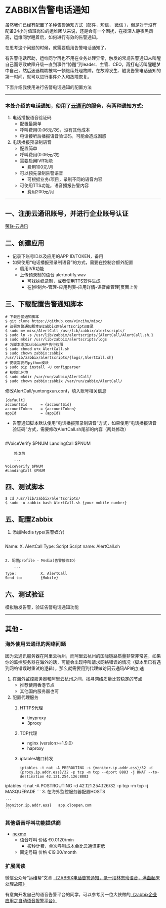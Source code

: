 # ZABBIX告警电话通知
虽然我们已经有配置了多种告警通知方式（邮件，短信， [微信](https://github.com/vincihu/misc/tree/master/AlertWeixin) ），但是对于没有配备24小时值班岗位的运维团队来说，还是会有一个困扰，在夜深人静夜黑风高，运维同学睡着后，如何进行有效的告警通知。

在思考这个问题的时候，就需要启用告警电话通知了。

有告警电话帮助，运维同学再也不用在业务处理异常，触发的常规告警通知未叫醒自己而导致故障升级一直到事件“惊醒”到leader、主管、CEO，再打电话叫醒睡梦中自己，然后迷迷糊糊被骂一顿继续处理故障。在故障发生、触发告警电话通知的第一时间，就可以进行事件介入和故障恢复。

下面介绍我使用进行告警电话通知的配置方法

---
### 本处介绍的电话通知，使用了[云通讯](http://www.yuntongxun.com/)的服务，有两种通知方式:

1. 电话播报语音验证码
	- 配置最简单
	- 呼叫费用(0.06元/次)，没有其他成本
	- 电话接听后播报语音验证码，可能会造成困惑
2. 电话播报预录制语音
	- 配置简单
	- 呼叫费用(0.06元/次)
    - 需要启用IVR功能
   		- 费用100元/月
	- 可以预先录制告警语音
		- 可根据业务/项目，录制不同的语音内容
	- 可使用TTS功能，语音播报告警内容
		- 费用200元/月



---

## 一、注册云通讯账号，并进行企业账号认证
[荣联·云通讯](http://www.yuntongxun.com/)

## 二、创建应用
- 记录下账号ID以及应用的APP ID/TOKEN，备用
- 如果使用“电话播报预录制语音”的方式，需要在控制台额外配置
	- 启用IVR功能
	- 上传预录制的语音 alertnotify.wav
		- 可找妹纸录制，或者使用TTS软件生成
		- 在[控制台-管理-应用列表-应用详情-语音库管理]页面上传

## 三、下载配置告警通知脚本

```
# 下载告警通知脚本
$ git clone https://github.com/vincihu/misc/
# 部署告警通知脚本到zabbix的alertscripts目录
$ sudo mv misc/AlertCall /usr/lib/zabbix/alertscripts/
$ sudo ln -s /usr/lib/zabbix/alertscripts/{AlertCall/AlertCall.sh,}
$ sudo mkdir /usr/lib/zabbix/alertscripts/logs
# 为脚本添加zabbix用户执行权限
$ sudo chmod u+x AlertCall.sh
$ sudo chown zabbix:zabbix /usr/lib/zabbix/alertscripts/{logs/,AlertCall.sh}
# 安装需要的python模块
$ sudo pip install -U configparser
# 初始化环境
$ sudo mkdir /var/run/zabbix/AlertCall/
$ sudo chown zabbix:zabbix /var/run/zabbix/AlertCall/
```
修改AlertCall/yuntongxun.conf，填入账号相关信息

```
[default]
accountSid      = {accountSid}
accountToken    = {accountToken}
appId           = {appId}
```

- 告警通知脚本默认使用“电话播报预录制语音”方式，如果使用“电话播报语音验证码”方式，需要修改AlertCall.sh尾部的内容（两处修改）

	```
#VoiceVerify $PNUM
LandingCall $PNUM
```
	修改为
	
	```
VoiceVerify $PNUM
#LandingCall $PNUM
```

## 四、测试脚本

```
$ cd /usr/lib/zabbix/alertscripts/
$ sudo -u zabbix bash AlertCall.sh {your mobile number}
```


## 五、配置Zabbix

1. 添加Media type(告警媒介)

	```
Name:			X. AlertCall
Type:			Script
Script name:	AlertCall.sh
```

2. 配置profile - Media(告警接收ID)

	```
Type:			X. AlertCall
Send to:		{Mobile}
```

## 六、测试验证
模拟触发告警，验证告警电话通知功能
	
---
## 其他 -

### 海外使用云通讯的网络问题
因为云通讯服务器在阿里云杭州，而阿里云杭州的国际链路质量非常非常差，如果你的监控服务器在海外的话，可能会出现呼叫请求网络错误的情况（脚本里已有遇到网络错误时重试的逻辑），那么就需要用到代理做访问云通讯API的加速

1. 在海外监控服务器和阿里云杭州之间，找寻网络质量比较稳定的节点
	- 推荐使用香港节点
	- 其他国内服务器也可
2. 配置代理服务
	1. HTTPS代理
		- tinyproxy
		- 3proxy
	2. TCP代理
		- nginx (version>=1.9.0)
		- haproxy
	3. iptables端口转发
	
		```
		iptables -t nat -A PREROUTING -s {monitor.ip.addr.ess}/32 -d {proxy.ip.addr.ess}/32 -p tcp -m tcp --dport 8883 -j DNAT --to-destination 42.121.254.126:8883
iptables -t nat -A POSTROUTING -d 42.121.254.126/32 -p tcp -m tcp -j MASQUERADE
		```
3. 在海外监控服务器配置HOSTS

	```
	{monitor.ip.addr.ess}   app.cloopen.com
	```



### 其他语音呼叫功能提供商

- [nexmo](https://www.nexmo.com/)
	- 语音呼叫 价格 €0.0120/min
		- 按秒计费，单次呼叫成本会比云通讯更低
	- 固定号码 价格 €19.00/month


### 扩展阅读

微信公众号“运维帮”文章 [《ZABBIX电话告警通知，录一段林志玲语音，满血起床处理故障》](http://t.cn/RyuKOaO)


有意向开发自己的语音告警平台的同学，可以参考另一位大侠做的[《zabbix企业应用之自动语音报警平台》](
http://dl528888.blog.51cto.com/2382721/1639579)

